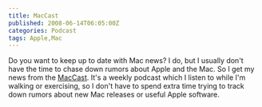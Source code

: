 ```yaml
---
title: MacCast
published: 2008-06-14T06:05:00Z
categories: Podcast
tags: Apple,Mac
---
```


<p>
Do you want to keep up to date with Mac news?  I do, but I usually don't have the time to chase down rumors about Apple and the Mac.  So I get my news from the <a href="http://www.maccast.com/">MacCast</a>.  It's a weekly podcast which I listen to while I'm walking or exercising, so I don't have to spend extra time trying to track down rumors about new Mac releases or useful Apple software.
</p>

